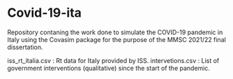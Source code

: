# Covid-19-ita

Repository contaning the work done to simulate the COVID-19 pandemic in Italy using the Covasim package for the purpose of the MMSC 2021/22 final dissertation.



iss_rt_italia.csv : Rt data for Italy provided by ISS.
intervetions.csv : List of government interventions (qualitative) since the start of the pandemic.

